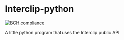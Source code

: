 # Interclip-python
[![BCH compliance](https://bettercodehub.com/edge/badge/aperta-principium/Interclip-python?branch=master)](https://bettercodehub.com/)

 A little python program that uses the Interclip public API
